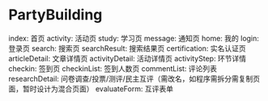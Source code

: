 # PartyBuilding

index: 首页
activity: 活动页
study: 学习页
message: 通知页
home: 我的
login: 登录页
search: 搜索页
searchResult: 搜索结果页
certification: 实名认证页
articleDetail: 文章详情页
activityDetail: 活动详情页
activityStep: 环节详情
checkin: 签到页
checkinList: 签到人数页
commentList: 评论列表
researchDetail: 问卷调查/投票/测评/民主互评（需改名，如程序需拆分需复制页面，暂时设计为混合页面）
evaluateForm: 互评表单